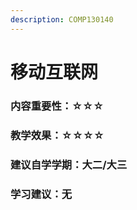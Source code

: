 ```yaml
---
description: COMP130140
---
```


# 移动互联网

### 内容重要性：☆☆☆

### 教学效果：☆☆☆☆

### 建议自学学期：大二/大三

### 学习建议：无
